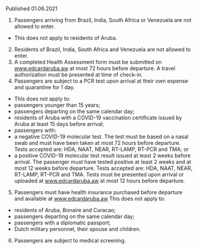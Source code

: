 Published 01.06.2021
1. Passengers arriving from Brazil, India, South Africa or Venezuela are not allowed to enter.
- This does not apply to residents of Aruba.
2. Residents of Brazil, India, South Africa and Venezuela are not allowed to enter.
3. A completed Health Assessment form must be submitted on <a href="http://www.edcardaruba.aw/">www.edcardaruba.aw</a> at most 72 hours before departure. A travel authorization must be presented at time of check-in.
4. Passengers are subject to a PCR test upon arrival at their own expense and quarantine for 1 day.
- This does not apply to:
- passengers younger than 15 years;
- passengers departing on the same calendar day;
- residents of Aruba with a COVID-19 vaccination certificate issued by Aruba at least 15 days before arrival;
- passengers with:
- a negative COVID-19 molecular test. The test must be based on a nasal swab and must have been taken at most 72 hours before departure. Tests accepted are: HDA, NAAT, NEAR, RT-LAMP, RT-PCR and TMA; or
- a positive COVID-19 molecular test result issued at least 2 weeks before arrival. The passenger must have tested positive at least 2 weeks and at most 12 weeks before departure. Tests accepted are: HDA, NAAT, NEAR, RT-LAMP, RT-PCR and TMA.
Tests must be presented upon arrival or uploaded at <a href="http://www.edcardaruba.aw/">www.edcardaruba.aw</a> at most 12 hours before departure.
5. Passengers must have health insurance purchased before departure and available at <a href="http://www.edcardaruba.aw/">www.edcardaruba.aw</a> 
This does not apply to:
- residents of Aruba, Bonaire and Curacao;
- passengers departing on the same calendar day;
- passengers with a diplomatic passport;
- Dutch military personnel, their spouse and children.
6. Passengers are subject to medical screening.

